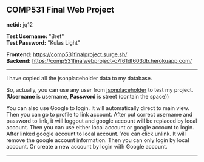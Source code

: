 ## COMP531 Final Web Project

**netid:** jq12

**Test Username:** "Bret"  
**Test Password:** "Kulas Light"

**Frontend:** https://comp531finalproject.surge.sh/ <br>
**Backend:** https://comp531finalwebproject-c7f61df603db.herokuapp.com/

---

I have copied all the jsonplaceholder data to my database.

So, actually, you can use any user from [jsonplaceholder](https://jsonplaceholder.typicode.com/users) to test my project. (**Username** is username, **Password** is street (contain the space))

You can also use Google to login. It will automatically direct to main view. Then you can go to profile to link account. After put correct username and password to link, it will loggout and google account will be replaced by local account. Then you can use either local account or google account to login.<br>
After linked google account to local account. You can click unlink. It will remove the google account information. Then you can only login by local account. Or create a new account by login with Google account.

---
